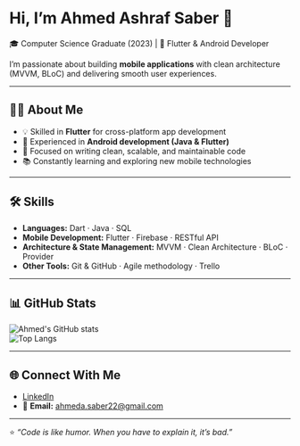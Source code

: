 # Hi, I’m Ahmed Ashraf Saber 👋

🎓 Computer Science Graduate (2023) | 📱 Flutter & Android Developer  

I’m passionate about building **mobile applications** with clean architecture (MVVM, BLoC) and delivering smooth user experiences.  

---

## 🧑‍💻 About Me
- 💡 Skilled in **Flutter** for cross-platform app development  
- 📱 Experienced in **Android development (Java & Flutter)**  
- 🚀 Focused on writing clean, scalable, and maintainable code  
- 📚 Constantly learning and exploring new mobile technologies  

---

## 🛠️ Skills
- **Languages:** Dart · Java · SQL  
- **Mobile Development:** Flutter · Firebase · RESTful API 
- **Architecture & State Management:** MVVM · Clean Architecture · BLoC · Provider  
- **Other Tools:** Git & GitHub · Agile methodology · Trello 

---

## 📊 GitHub Stats
![Ahmed's GitHub stats](https://github-readme-stats.vercel.app/api?username=ahmedasaber&show_icons=true&theme=default)  
![Top Langs](https://github-readme-stats.vercel.app/api/top-langs/?username=ahmedasaber&layout=compact&theme=default)  

---

## 🌐 Connect With Me
- [LinkedIn](https://www.linkedin.com/in/ahmedashrafsaber/)  
- 📧 **Email:** ahmeda.saber22@gmail.com 

---

⭐ *“Code is like humor. When you have to explain it, it’s bad.”*  
